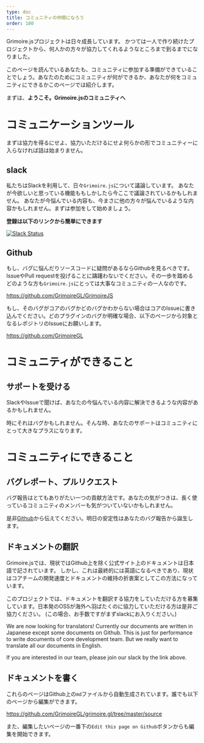 ```yaml
---
type: doc
title: コミュニティの仲間になろう
order: 100
---
```


Grimoire.jsプロジェクトは日々成長しています。 かつては一人で作り続けたプロジェクトから、何人かの方々が協力してくれるようなところまで到るまでになりました。

このページを読んでいるあなたも、コミュニティに参加する準備ができていることでしょう。あなたのためにコミュニティが何ができるか、あなたが何をコミュニティにできるかこのページでは紹介します。

まずは、**ようこそ。Grimoire.jsのコミュニティへ**

# コミュニケーションツール

まずは協力を得るにせよ、協力いただけるにせよ何らかの形でコミュニティーに入らなければ話は始まりません。

## slack

私たちはSlackを利用して、日々`Grimoire.js`について議論しています。 あなたが今欲しいと思っている機能ももしかしたら今ここで議論されているかもしれません。
あなたが今悩んでいる内容も、今まさに他の方々が悩んでいるような内容かもしれません。まずは参加をして始めましょう。

**登録は以下のリンクから簡単にできます**

[![Slack Status](https://grimoire-slackin.herokuapp.com/badge.svg)](https://grimoire-slackin.herokuapp.com/)

## Github

もし、バグに悩んだりソースコードに疑問があるならGithubを見るべきです。
IssueやPull requestを投げることに躊躇わないでください。その一歩を踏めるどのような方も`Grimoire.js`にとっては大事なコミュニティの一人なのです。

https://github.com/GrimoireGL/GrimoireJS

もし、そのバグがコアのバグかどのバグかわからない場合はコアのIssueに書き込んでください。どのプラグインのバグか明確な場合、以下のページから対象となるレポジトリのIssueにお願いします。

https://github.com/GrimoireGL

# コミュニティができること

## サポートを受ける

SlackやIssueで聞けば、あなたの今悩んでいる内容に解決できるような内容があるかもしれません。

時にそれはバグかもしれません。そんな時、あなたのサポートはコミュニティにとって大きなプラスになります。

# コミュニティにできること

## バグレポート、プルリクエスト

バグ報告はとてもありがたい一つの貢献方法です。あなたの気がつきは、長く使っているコミュニティのメンバーも気がついていないかもしれません。

是非[Github](https://github.com/GrimoireGL/GrimoireJS)から伝えてください。明日の安定性はあなたのバグ報告から誕生します。

## ドキュメントの翻訳

Grimoire.jsでは、現状ではGithub上を除く公式サイト上のドキュメントは日本語で記されています。
しかし、これは最終的には英語になるべきであり、現状はコアチームの開発速度とドキュメントの維持の折衷案としてこの方法になっています。

このプロジェクトでは、ドキュメントを翻訳する協力をしていただける方を募集しています。日本発のOSSが海外へ羽ばたくのに協力していただける方は是非ご協力ください。
(この場合、お手数ですがまずslackにお入りください。)

We are now looking for translators! Currently our documents are written in Japanese except some documents on Github.
This is just for performance to write documents of core development team.  But we really want to translate all our documents in English.

If you are interested in our team, please join our slack by the link above.

## ドキュメントを書く

これらのページはGithub上の`md`ファイルから自動生成されています。誰でも以下のページから編集ができます。

https://github.com/GrimoireGL/grimoire.gl/tree/master/source

また、編集したいページの一番下の`Edit this page on Github`ボタンからも編集を開始できます。
